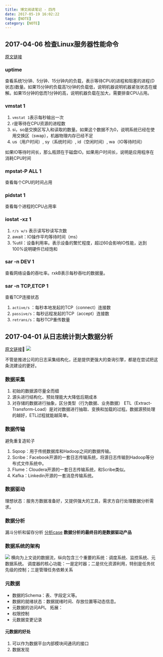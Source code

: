 ```yaml
---
title: 博文阅读笔记 - 四月
date: 2017-05-19 16:02:22
tags: [NOTE]
category: [NOTE]
---
```


## 2017-04-06 检查Linux服务器性能命令
[原文链接](http://mp.weixin.qq.com/s?__biz=MjM5MDE0Mjc4MA==&mid=2650994146&idx=1&sn=f6b0987a06831805b4c343c417121827&chksm=bdbf0db18ac884a7166b4f440f577148b72d08b6ec72f368a4e7898877cbadfa36b2a1cba1c0&scene=21#wechat_redirect)
### uptime
查看系统1分钟、5分钟、15分钟内的负载，表示等待CPU的进程和阻塞的进程(D状态)数量。如果15分钟的负载高1分钟的负载低，说明机器说明机器紧张状态在缓解。如果15分钟的低而1分钟的高，说明机器负载在加大，需要排查CPU占用。
### vmstat 1
1. `vmstat 1`表示每秒输出一次
2. r是等待在CPU资源的进程数
3. si，so是交换区写入和读取的数量。如果这个数据不为0，说明系统已经在使用交换区（swap），机器物理内存已经不足
4. us（用户时间）, sy（系统时间）, id（空闲时间）, wa（IO等待时间）

如果IO等待时间长，那么瓶颈在于磁盘IO。如果用户时间长，说明是应用程序在消耗CPU时间
### mpstat-P ALL 1
查看每个CPU的时间占用
### pidstat 1
查看每个进程的CPU占用率
### iostat -xz 1
1. `r/s w/s` 表示读写秒读写次数
2. await：IO操作平均等待时间（ms）
3. %util：设备利用率。表示设备的繁忙程度，超过60会影响IO性能，达到100%说明硬件已经饱和

### sar -n DEV 1
查看网络设备的吞吐率。rxkB表示每秒吞吐的数据量。
### sar -n TCP,ETCP 1
查看TCP连接状态

1. `active/s` ：每秒本地发起的TCP（connect）连接数
2. `passive/s`：每秒远程发起的TCP（accept）连接数
3. `retrans/s`：每秒TCP重传数量

## 2017-04-01 从日志统计到大数据分析
[原文链接](https://zhuanlan.zhihu.com/p/20477493?columnSlug=sangwf)
![](http://7xrhmq.com1.z0.glb.clouddn.com/2017-05-19-14909389945639.jpg)

不管是推进公司的日志采集结构化，还是提供更强大的查询引擎，都是在尝试把这条流建设的更好。

### 数据采集
1. 初始的数据源尽量全而细
2. 源头进行结构化、预处理能大大降低后期成本
3. 对存储的数据进行抽象，区分类型（行为数据、业务数据）
ETL（Extract-Transform-Load）是对对数据进行抽取、变换和加载的过程。数据源预处理的越好，ETL过程就能越简单。

### 数据传输
避免重复造轮子
1. Sqoop：用于传统数据库和Hadoop之间的数据传输。
2. Scribe：Facebook开源的一套日志传输系统，将源日志传输到Hadoop等分布式文件系统中。
3. Flume：Cloudera开源的一套日志传输系统，和Scribe类似。
4. Kafka：Linkedin开源的一套消息传输系统。

### 数据驱动
理想状态：服务方数据准备好，又提供强大的工具，需求方自行处理数据分析需求。
### 数据分析
漏斗分析和留存分析
[分析case](https://zhuanlan.zhihu.com/p/20512931?columnSlug=sangwf)
**数据分析的最终目的是数据驱动产品**
### 数据系统的架构
![](http://7xrhmq.com1.z0.glb.clouddn.com/2017-05-19-14909466663411.jpg)
横向为上文说的数据流，纵向包含三个重要的系统：调度系统、监控系统、元数据系统。
调度器的核心功能：一是定时器；二是优化资源利用，特别是任务优先级的控制；三是管理任务依赖关系
### 元数据
* 数据的Schema：表、字段定义等。
* 数据的就绪状态：数据就绪时间、存放位置等动态信息。
* 元数据的访问API。
拓展：
* 权限控制
* 元数据变更记录

#### 元数据的好处
1. 可以作为数据平台内部模块间通讯的接口
2. 数据发现


